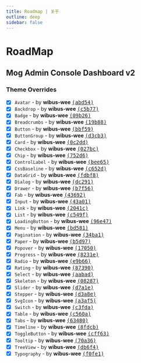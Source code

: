 ```yaml
---
title: Roadmap | 关于
outline: deep
sidebar: false
---
```


# RoadMap

## Mog Admin Console Dashboard v2

### Theme Overrides
- [X] `Avatar` - by **wibus-wee** [<samp>(abd54)</samp>](https://github.com/mogland/console/commit/abd547b)
- [X] `Backdrop` - by **wibus-wee** [<samp>(c5b77)</samp>](https://github.com/mogland/console/commit/c5b77dd)
- [X] `Badge` - by **wibus-wee** [<samp>(09b26)</samp>](https://github.com/mogland/console/commit/09b26eb)
- [X] `Breadcrumbs` - by **wibus-wee** [<samp>(19b88)</samp>](https://github.com/mogland/console/commit/19b881d)
- [X] `Button` - by **wibus-wee** [<samp>(bbf59)</samp>](https://github.com/mogland/console/commit/bbf5910)
- [X] `ButtonGroup` - by **wibus-wee** [<samp>(d3cb3)</samp>](https://github.com/mogland/console/commit/d3cb3b0)
- [X] `Card` - by **wibus-wee** [<samp>(0c2dd)</samp>](https://github.com/mogland/console/commit/0c2dd7f)
- [X] `Checkbox` - by **wibus-wee** [<samp>(027bc)</samp>](https://github.com/mogland/console/commit/027bc89)
- [X] `Chip` - by **wibus-wee** [<samp>(752d6)</samp>](https://github.com/mogland/console/commit/752d6b2)
- [X] `ControlLabel` - by **wibus-wee** [<samp>(bee65)</samp>](https://github.com/mogland/console/commit/bee65ed)
- [X] `CssBaseline` - by **wibus-wee** [<samp>(c652d)</samp>](https://github.com/mogland/console/commit/c652d69)
- [X] `DataGrid` - by **wibus-wee** [<samp>(fdbf8)</samp>](https://github.com/mogland/console/commit/fdbf890)
- [X] `Dialog` - by **wibus-wee** [<samp>(dc291)</samp>](https://github.com/mogland/console/commit/dc2911c)
- [X] `Drawer` - by **wibus-wee** [<samp>(b7f56)</samp>](https://github.com/mogland/console/commit/b7f5663)
- [X] `Fab` - by **wibus-wee** [<samp>(43692)</samp>](https://github.com/mogland/console/commit/43692a7)
- [X] `Input` - by **wibus-wee** [<samp>(43a01)</samp>](https://github.com/mogland/console/commit/43a0198)
- [X] `Link` - by **wibus-wee** [<samp>(2041c)</samp>](https://github.com/mogland/console/commit/2041cb5)
- [X] `List` - by **wibus-wee** [<samp>(c549f)</samp>](https://github.com/mogland/console/commit/c549fe6)
- [X] `LoadingButton` - by **wibus-wee** [<samp>(96e47)</samp>](https://github.com/mogland/console/commit/96e473c)
- [X] `Menu` - by **wibus-wee** [<samp>(bd581)</samp>](https://github.com/mogland/console/commit/bd5810a)
- [X] `Pagination` - by **wibus-wee** [<samp>(34ba1)</samp>](https://github.com/mogland/console/commit/34ba1af)
- [X] `Paper` - by **wibus-wee** [<samp>(b5d97)</samp>](https://github.com/mogland/console/commit/b5d9714)
- [X] `Popover` - by **wibus-wee** [<samp>(17050)</samp>](https://github.com/mogland/console/commit/170504e)
- [X] `Progress` - by **wibus-wee** [<samp>(8231e)</samp>](https://github.com/mogland/console/commit/8231e03)
- [X] `Radio` - by **wibus-wee** [<samp>(e9b66)</samp>](https://github.com/mogland/console/commit/e9b6699)
- [X] `Rating` - by **wibus-wee** [<samp>(87390)</samp>](https://github.com/mogland/console/commit/87390bc)
- [X] `Select` - by **wibus-wee** [<samp>(aabad)</samp>](https://github.com/mogland/console/commit/aabadcb)
- [X] `Skeleton` - by **wibus-wee** [<samp>(08287)</samp>](https://github.com/mogland/console/commit/082871b)
- [X] `Slider` - by **wibus-wee** [<samp>(d7a1e)</samp>](https://github.com/mogland/console/commit/d7a1e75)
- [X] `Stepper` - by **wibus-wee** [<samp>(d3a8e)</samp>](https://github.com/mogland/console/commit/d3a8e69)
- [X] `SvgIcon` - by **wibus-wee** [<samp>(a3af5)</samp>](https://github.com/mogland/console/commit/a3af520)
- [X] `Switch` - by **wibus-wee** [<samp>(c3fda)</samp>](https://github.com/mogland/console/commit/c3fdada)
- [X] `Table` - by **wibus-wee** [<samp>(c560a)</samp>](https://github.com/mogland/console/commit/c560acc)
- [X] `Tabs` - by **wibus-wee** [<samp>(63480)</samp>](https://github.com/mogland/console/commit/6348064)
- [X] `Timeline` - by **wibus-wee** [<samp>(8fdcb)</samp>](https://github.com/mogland/console/commit/8fdcba3)
- [X] `ToggleButton` - by **wibus-wee** [<samp>(cff63)</samp>](https://github.com/mogland/console/commit/cff635f)
- [X] `Tooltip` - by **wibus-wee** [<samp>(70a36)</samp>](https://github.com/mogland/console/commit/70a36d3)
- [X] `TreeView` - by **wibus-wee** [<samp>(db6f4)</samp>](https://github.com/mogland/console/commit/db6f4e2)
- [X] `Typography` - by **wibus-wee** [<samp>(f0fe1)</samp>](https://github.com/mogland/console/commit/f0fe1c7)